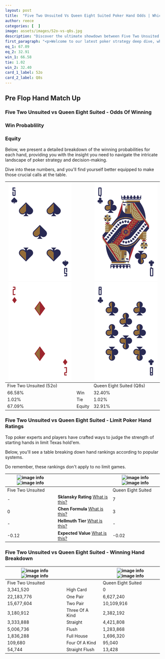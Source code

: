 ```yaml
---
layout: post
title:  "Five Two Unsuited Vs Queen Eight Suited Poker Hand Odds | Which Is The Better Hand In Poker? A Complete Guide"
author: reece
categories: [  ]
image: assets/images/52o-vs-q8s.jpg
description: "Discover the ultimate showdown between Five Two Unsuited and Queen Eight Suited in poker! Uncover the odds, strategies, and scenarios where one hand triumphs over the other. Get ready to up your poker game with this thrilling analysis."
first_paragraph: "<p>Welcome to our latest poker strategy deep dive, where we're pitting two distinct hands against each other in a high-stakes showdown: Five Two Unsuited vs Queen Eight Suited.</p><p>In the dynamic world of poker, every decision counts, and knowing which hand holds the upper hand is key to your success at the table.</p><p>In this article, we'll dissect these two hands, explore the scenarios where one dominates the other, and equip you with the knowledge to make strategic choices that can tip the odds in your favor.</p><p>Get ready to unravel the intriguing dynamics of these poker hands and elevate your game to new heights.</p>"
eq_1: 67.09
eq_2: 32.91
win_1: 66.58
tie: 1.02
win_2: 32.40
card_1_label: 52o
card_2_label: Q8s
---
```




[comment]: # (sp0)

## Pre Flop Hand Match Up

<div class="table hand-ratings" markdown="1"> 



### Five Two Unsuited vs Queen Eight Suited - Odds Of Winning


  
<div class="row graphs"> 
<div class="col-lg-6">
    <h3>Win Probablility</h3>
    <canvas id="WinChart"></canvas>
</div>
<div class="col-lg-6">
    <h3>Equity</h3>
    <canvas id="EquityChart"></canvas>
</div>
</div>

  Below, we present a detailed breakdown of the winning probabilities for each hand, providing you with the insight you need to navigate the intricate landscape of poker strategy and decision-making. 

Dive into these numbers, and you'll find yourself better equipped to make those crucial calls at the table.


    
| ![image info](assets/images/hand1/5.png) ![image info](assets/images/hand1/2o.png) |  | ![image info](assets/images/hand2/q.png) ![image info](assets/images/hand2/8.png) |
| -------- | -------- | -------- |
| Five Two Unsuited (52o) |  | Queen Eight Suited (Q8s) |
| 66.58% | Win | 32.40% |
| 1.02% | Tie | 1.02% |
| 67.09% | Equity | 32.91% |




[comment]: # (sp1)



### Five Two Unsuited vs Queen Eight Suited - Limit Poker Hand Ratings

Top poker experts and players have crafted ways to judge the strength of starting hands in limit Texas hold'em. 

Below, you'll see a table breaking down hand rankings according to popular systems. 

Do remember, these rankings don't apply to no limit games.


    
| ![image info](https://www.riverpairs.com/assets/images/hand1/5.png) ![image info](https://www.riverpairs.com/assets/images/hand1/2o.png) |  | ![image info](https://www.riverpairs.com/assets/images/hand2/q.png) ![image info](https://www.riverpairs.com/assets/images/hand2/8.png) |
| -------- | -------- | -------- |
| Five Two Unsuited |  | Queen Eight Suited |
| - | **Sklansky Rating** [What is this?](/sklansky-rating-explained) | 7 |
| 0 | **Chen Formula** [What is this?](/chen-formula-explained) | 3 |
| - | **Hellmuth Tier** [What is this?](/Hellmuth-tier-explained) | - |
| -0.12 | **Expected Value** [What is this?](/expected-value-explained) | -0.02 |




[comment]: # (sp2)



### Five Two Unsuited vs Queen Eight Suited - Winning Hand Breakdown


    
| ![image info](https://www.riverpairs.com/assets/images/hand1/5.png) ![image info](https://www.riverpairs.com/assets/images/hand1/2o.png) |  | ![image info](https://www.riverpairs.com/assets/images/hand2/q.png) ![image info](https://www.riverpairs.com/assets/images/hand2/8.png) |
| -------- | -------- | -------- |
| Five Two Unsuited |  | Queen Eight Suited |
| 3,341,520 | High Card | 0 |
| 22,183,776 | One Pair | 6,627,240 |
| 15,677,604 | Two Pair | 10,109,916 |
| 3,180,912 | Three Of A Kind | 2,382,192 |
| 3,333,888 | Straight | 4,421,808 |
| 5,006,736 | Flush | 1,283,868 |
| 1,836,288 | Full House | 1,696,320 |
| 109,680 | Four Of A Kind | 95,040 |
| 54,744 | Straight Flush | 13,428 |




[comment]: # (sp3)



</div>

[comment]: # (sp4)



[comment]: # (sp5)

